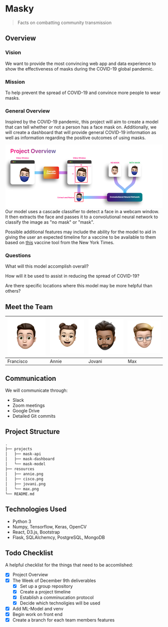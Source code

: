 # Masky

> Facts on combatting community transmission

## Overview
### Vision
We want to provide the most convincing web app and data experience to show the effectiveness of masks during the COVID-19 global pandemic.
### Mission
To help prevent the spread of COVID-19 and convince more people to wear masks.
### General Overview

Inspired by the COVID-19 pandemic, this project will aim to create a model that can tell whether or not a person has a face mask on. Additionally, we will create a dashboard that will provide general COVID-19 information as well as information regarding the positive outcomes of using masks. 

![Project Overview](projects/mask-model/resources/ML_Project_Overview.png)
Our model uses a cascade classifier to detect a face in a webcam window. It then extracts the face and passes it to a convolutional neural network to classify the image as "no mask" or "mask".

Possible additional features may include the ability for the model to aid in giving the user an expected timeline for a vaccine to be available to them based on [this](https://www.nytimes.com/interactive/2020/12/03/opinion/covid-19-vaccine-timeline.html) vaccine tool from the New York Times.
### Questions
What will this model accomplish overall?

How will it be used to assist in reducing the spread of COVID-19?

Are there specific locations where this model may be more helpful than others?
## Meet the Team

<img src="/resources/cisco.png" width="175" /> | <img src="resources/annie.png" width="175" /> | <img src="/resources/jovani.png" width="175" /> | <img src="resources/max.png" width="175" />
-- | -- | -- | --
Francisco | Annie | Jovani | Max

## Communication

We will communicate through:
- Slack
- Zoom meetings
- Google Drive
- Detailed Git commits
## Project Structure
```
.
├── projects
│   ├── mask-api
│   ├── mask-dashboard
│   └── mask-model
├── resources
│   ├── annie.png
│   ├── cisco.png
│   ├── jovani.png
│   └── max.png
└── README.md
```

## Technologies Used

- Python 3
- Numpy, Tensorflow, Keras, OpenCV
- React, D3.js, Bootstrap
- Flask, SQLAlchemcy, PostgreSQL, MongoDB

## Todo Checklist

A helpful checklist for the things that need to be accomlished:

- [x] Project Overview
- [x] The Week of December 9th deliverables
    - [x] Set up a group repository
    - [x] Create a project timeline
    - [x] Establish a comminucation protocol
    - [x] Decide which technoligies will be used
- [x] Add ML-Model and venv
- [x] Begin work on front end
- [x] Create a branch for each team members features
